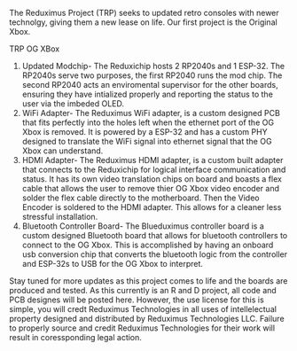 The Reduximus Project (TRP) seeks to updated retro consoles with newer technolgy, giving them a new lease on life. Our first project is the Original Xbox. 

TRP OG XBox
1. Updated Modchip- The Reduxichip hosts 2 RP2040s and 1 ESP-32. The RP2040s serve two purposes, the first RP2040 runs the mod chip. The second RP2040 acts an enviromental supervisor for the other boards, ensuring they have intialized properly and reporting the status to the user via the imbeded OLED.
2. WiFi Adapter- The Reduximus WiFi adapter, is a custom designed PCB that fits perfectly into the holes left when the ethernet port of the OG Xbox is removed. It is powered by a ESP-32 and has a custom PHY designed to translate the WiFi signal into ethernet signal that the OG Xbox can understand.
3. HDMI Adapter- The Reduximus HDMI adapter, is a custom built adapter that connects to the Reduxichip for logical interface communication and status. It has its own video translation chips on board and boasts a flex cable that allows the user to remove thier OG Xbox video encoder and solder the flex cable directly to the motherboard. Then the Video Encoder is soldered to the HDMI adapter. This allows for a cleaner less stressful installation.
4. Bluetooth Controller Board- The Blueduximus controller board is a custom designed Bluetooth board that allows for bluetooth controllers to connect to the OG Xbox. This is accomplished by having an onboard usb conversion chip that converts the bluetooth logic from the controller and ESP-32s to USB for the OG Xbox to interpret.

Stay tuned for more updates as this project comes to life and the boards are produced and tested. As this currently is an R and D project, all code and PCB designes will be posted here. However, the use license for this is simple, you will credt Reduximus Technologies in all uses of intellelectual property designed and distributed by Reduximus Technologies LLC. Failure to properly source and credit Reduximus Technologies for their work will result in coressponding legal action. 
   
